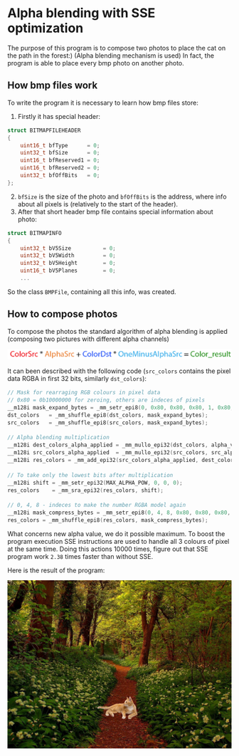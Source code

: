 # Alpha blending with SSE optimization

The purpose of this program is to compose two photos to place the cat on the path in the forest:) (Alpha blending mechanism is used)
In fact, the program is able to place every bmp photo on another photo.

## How bmp files work
To write the program it is necessary to learn how bmp files store:
1. Firstly it has special header:
```C++
struct BITMAPFILEHEADER
{
    uint16_t bfType      = 0;
    uint32_t bfSize      = 0;
    uint16_t bfReserved1 = 0;
    uint16_t bfReserved2 = 0;
    uint32_t bfOffBits   = 0;
};
```
2. `bfSize` is the size of the photo and `bfOffBits` is the address, where info about all pixels is (relatively to the start of the header).
3. After that short header bmp file contains special information about photo:
```C++
struct BITMAPINFO
{
    uint32_t bV5Size          = 0;
    uint32_t bV5Width         = 0;
    uint32_t bV5Height        = 0;
    uint16_t bV5Planes        = 0;
    ...
```

So the class `BMPFile`, containing all this info, was created.

## How to compose photos

To compose the photos the standard algorithm of alpha blending is applied (composing two pictures with different alpha channels)

<img src="Photos//Scheme.png" alt="drawing" width="600"/>

It can been described with the following code (`src_colors` contains the pixel data RGBA in first 32 bits, similarly `dst_colors`):

```C++
// Mask for rearraging RGB colours in pixel data
// 0x80 = 0b10000000 for zeroing, others are indeces of pixels
__m128i mask_expand_bytes = _mm_setr_epi8(0, 0x80, 0x80, 0x80, 1, 0x80, 0x80, 0x80, 2, 0x80, 0x80, 0x80, 0x80, 0x80, 0x80, 0x80);
dst_colors   = _mm_shuffle_epi8(dst_colors, mask_expand_bytes);
src_colors   = _mm_shuffle_epi8(src_colors, mask_expand_bytes);

// Alpha blending multiplication
__m128i dest_colors_alpha_applied = _mm_mullo_epi32(dst_colors, alpha_vec);
__m128i src_colors_alpha_applied  = _mm_mullo_epi32(src_colors, src_alpha_vec);
__m128i res_colors = _mm_add_epi32(src_colors_alpha_applied, dest_colors_alpha_applied);

// To take only the lowest bits after multiplication
__m128i shift = _mm_setr_epi32(MAX_ALPHA_POW, 0, 0, 0);
res_colors    = _mm_sra_epi32(res_colors, shift);

// 0, 4, 8 - indeces to make the number RGBA model again
__m128i mask_compress_bytes = _mm_setr_epi8(0, 4, 8, 0x80, 0x80, 0x80, 0x80, 0x80, 0x80, 0x80, 0x80, 0x80, 0x80, 0x80, 0x80, 0x80);
res_colors = _mm_shuffle_epi8(res_colors, mask_compress_bytes);
```

What concerns new alpha value, we do it possible maximum. To boost the program execution SSE instructions are used to handle all 3 colours of pixel at the same time.
Doing this actions 10000 times, figure out that SSE program work `2.38` times faster than without SSE.

Here is the result of the program:

<p align="center">
    <img src="Photos//composed.jpg" alt="drawing" width="600"/>
</p>

